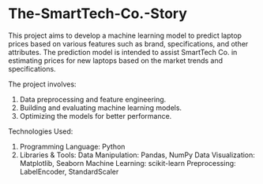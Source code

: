# The-SmartTech-Co.-Story
This project aims to develop a machine learning model to predict laptop prices based on various features such as brand, specifications, and other attributes. The prediction model is intended to assist SmartTech Co. in estimating prices for new laptops based on the market trends and specifications.

The project involves:
1. Data preprocessing and feature engineering.
2. Building and evaluating machine learning models.
3. Optimizing the models for better performance.

Technologies Used:
1. Programming Language: Python
2. Libraries & Tools:
   Data Manipulation: Pandas, NumPy
   Data Visualization: Matplotlib, Seaborn
   Machine Learning: scikit-learn
   Preprocessing: LabelEncoder, StandardScaler
